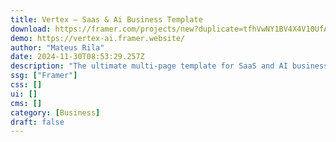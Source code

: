 ```yaml
---
title: Vertex — Saas & Ai Business Template
download: https://framer.com/projects/new?duplicate=tfhVwNY1BV4X4V10UfAn&via=framerdeals&duplicateType=siteTemplate
demo: https://vertex-ai.framer.website/
author: "Mateus Rila"
date: 2024-11-30T08:53:29.257Z
description: "The ultimate multi-page template for SaaS and AI businesses, featuring over 25 section layouts and 8 pre-built pages. Vertex offers clarity, conversion, and striking visual impact that shapes and elevates your digital presence."
ssg: ["Framer"]
css: []
ui: []
cms: []
category: [Business]
draft: false
---
```

